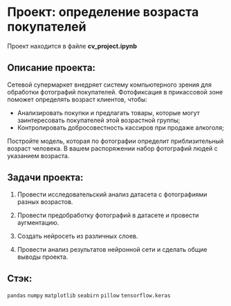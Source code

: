 # Проект: определение возраста покупателей

Проект находится в файле **cv_project.ipynb**

## Описание проекта:

Сетевой супермаркет внедряет систему компьютерного зрения для обработки фотографий покупателей. Фотофиксация в прикассовой зоне поможет определять возраст клиентов, чтобы:

- Анализировать покупки и предлагать товары, которые могут заинтересовать покупателей этой возрастной группы;  
- Контролировать добросовестность кассиров при продаже алкоголя;  

Постройте модель, которая по фотографии определит приблизительный возраст человека. В вашем распоряжении набор фотографий людей с указанием возраста.

## Задачи проекта:

1) Провести исследовательский анализ датасета с фотографиями разных возрастов.  

2) Провести предобработку фотографий в датасете и провести аугментацию.  

3) Создать нейросеть из различных слоев.  

4) Провести анализ результатов нейронной сети и сделать общие выводы проекта.  

## Стэк:

`pandas`
`numpy`
`matplotlib`
`seabirn`
`pillow`
`tensorflow.keras`
